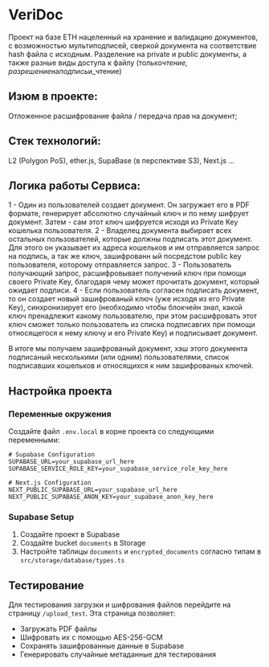 # VeriDoc

Проект на базе ETH нацеленный на хранение и валидацию документов, с возможностью мультиподписей, сверкой документа на соответствие hash файла с исходным. Разделение на private и public документы, а также разные виды доступа к файлу (только*чтение, разрешение*на*подпись*и_чтение)

## Изюм в проекте:

Отложенное расшифрование файла / передача прав на документ;

## Стек технологий:

L2 (Polygon PoS), ether.js, SupaBase (в перспективе S3), Next.js ...

## Логика работы Сервиса:

1 - Один из пользователей создает документ. Он загружает его в PDF формате, генерирует абсолютно случайный ключ и по нему шифрует документ. Затем - сам этот ключ шифруется исходя из Private Key кошелька пользователя.
2 - Владелец документа выбирает всех остальных пользователей, которые должны подписать этот документ. Для этого он указывает их адреса кошельков и им отправляется запрос на подпись, а так же ключ, зашифрованн
ый посредстом public key пользователя, которому отправляется запрос.
3 - Пользователь получающий запрос, расшифровывает получений ключ при помощи своего Private Key, благодаря чему может прочитать документ, который ожидает подписи.
4 - Если пользователь согласен подписать документ, то он создает новый зашифрованый ключ (уже исходя из его Private Key), синхронизирует его (необходимо чтобы блокчейн знал, какой ключ пренадлежит какому пользователю, при этом расшифровать этот ключ сможет только пользователь из списка подписавгих при помощи относящегося к нему ключу и его Private Key) и подписывает документ.

В итоге мы получаем зашифрованый документ, хэш этого документа подписаный несколькими (или одним) пользователями, список подписавших кошельков и относящихся к ним зашифрованых ключей.

## Настройка проекта

### Переменные окружения

Создайте файл `.env.local` в корне проекта со следующими переменными:

```env
# Supabase Configuration
SUPABASE_URL=your_supabase_url_here
SUPABASE_SERVICE_ROLE_KEY=your_supabase_service_role_key_here

# Next.js Configuration
NEXT_PUBLIC_SUPABASE_URL=your_supabase_url_here
NEXT_PUBLIC_SUPABASE_ANON_KEY=your_supabase_anon_key_here
```

### Supabase Setup

1. Создайте проект в Supabase
2. Создайте bucket `documents` в Storage
3. Настройте таблицы `documents` и `encrypted_documents` согласно типам в `src/storage/database/types.ts`

## Тестирование

Для тестирования загрузки и шифрования файлов перейдите на страницу `/upload_test`. Эта страница позволяет:
- Загружать PDF файлы
- Шифровать их с помощью AES-256-GCM
- Сохранять зашифрованные данные в Supabase
- Генерировать случайные метаданные для тестирования
